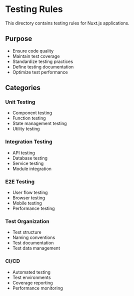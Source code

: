 # Testing Rules

This directory contains testing rules for Nuxt.js applications.

## Purpose
- Ensure code quality
- Maintain test coverage
- Standardize testing practices
- Define testing documentation
- Optimize test performance

## Categories

### Unit Testing
- Component testing
- Function testing
- State management testing
- Utility testing

### Integration Testing
- API testing
- Database testing
- Service testing
- Module integration

### E2E Testing
- User flow testing
- Browser testing
- Mobile testing
- Performance testing

### Test Organization
- Test structure
- Naming conventions
- Test documentation
- Test data management

### CI/CD
- Automated testing
- Test environments
- Coverage reporting
- Performance monitoring 